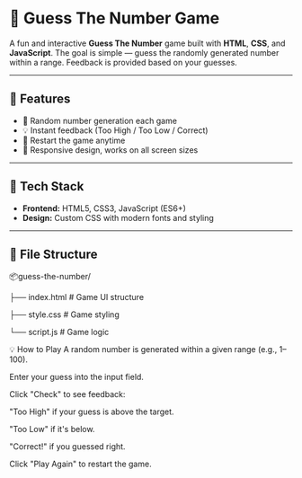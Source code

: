 # 🔢 Guess The Number Game

A fun and interactive **Guess The Number** game built with **HTML**, **CSS**, and **JavaScript**. The goal is simple — guess the randomly generated number within a range. Feedback is provided based on your guesses.

---

## 🚀 Features

- 🎯 Random number generation each game
- 💡 Instant feedback (Too High / Too Low / Correct)
- 🔄 Restart the game anytime
- 📱 Responsive design, works on all screen sizes

---

## 🔧 Tech Stack

- **Frontend:** HTML5, CSS3, JavaScript (ES6+)
- **Design:** Custom CSS with modern fonts and styling

---

## 📁 File Structure

📦guess-the-number/

├── index.html # Game UI structure

├── style.css # Game styling

└── script.js # Game logic

💡 How to Play
A random number is generated within a given range (e.g., 1–100).

Enter your guess into the input field.

Click "Check" to see feedback:

"Too High" if your guess is above the target.

"Too Low" if it's below.

"Correct!" if you guessed right.

Click "Play Again" to restart the game.

